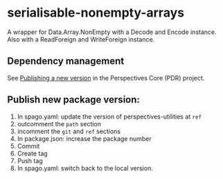 # serialisable-nonempty-arrays
A wrapper for Data.Array.NonEmpty with a Decode and Encode instance. Also with a ReadForeign and WriteForeign instance.

## Dependency management
See [Publishing a new version](https://github.com/joopringelberg/perspectives-core/blob/master/technical%20readme.md#publishing-a-new-version) in the Perspectives Core (PDR) project.

## Publish new package version:
1. In spago.yaml: update the version of perspectives-utilities at `ref`
2. outcomment the `path` section
3. incomment the `git` and `ref` sections
4. In package.json: increase the package number
5. Commit
6. Create tag
7. Push tag
8. In spago.yaml: switch back to the local version.